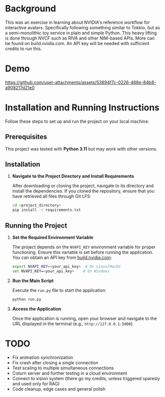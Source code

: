 # Background

This was an exercise in learning about NVIDIA's reference workflow for interactive avatars.
Specifically following something similar to Tokkio, but as a semi-monolithic toy service in plain and simple Python.
This heavy lifting is done through NVCF such as RIVA and other NIM-based APIs. More can be found on build.nvidia.com.
An API key will be needed with sufficient credits to run this.

# Demo

https://github.com/user-attachments/assets/53894f7c-0226-468e-84b8-a908217d21e0

# Installation and Running Instructions

Follow these steps to set up and run the project on your local machine:

## Prerequisites

This project was tested with **Python 3.11** but may work with other versions. 

## Installation

1. **Navigate to the Project Directory and Install Requirements**

   After downloading or cloning the project, navigate to its directory and install the dependencies. If you cloned the repository, ensure that you have retrieved all files through Git LFS:
   ```bash
   cd <project_directory>
   pip install -r requirements.txt
   ```

## Running the Project

1. **Set the Required Environment Variable**

   The project depends on the `NVAPI_KEY` environment variable for proper functioning. Ensure this variable is set before running the application. You can obtain an API key from [build.nvidia.com](https://build.nvidia.com):

   ```bash
   export NVAPI_KEY=<your_api_key>  # On Linux/MacOS
   set NVAPI_KEY=<your_api_key>    # On Windows
   ```

2. **Run the Main Script**

   Execute the `run.py` file to start the application:
   ```bash
   python run.py
   ```

3. **Access the Application**

   Once the application is running, open your browser and navigate to the URL displayed in the terminal (e.g., `http://127.0.0.1:5000`).

# TODO

- Fix animation synchronization
- Fix crash after closing a single connection
- Test scaling to multiple simultaneous connections
- Coturn server and further testing in a cloud environment
- Connect to vision system (there go my credits, unless triggered sparesly and used only for RAG)
- Code cleanup, edge cases and general polish
